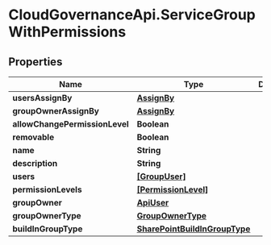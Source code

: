 # CloudGovernanceApi.ServiceGroupWithPermissions

## Properties

Name | Type | Description | Notes
------------ | ------------- | ------------- | -------------
**usersAssignBy** | [**AssignBy**](AssignBy.md) |  | [optional] 
**groupOwnerAssignBy** | [**AssignBy**](AssignBy.md) |  | [optional] 
**allowChangePermissionLevel** | **Boolean** |  | [optional] 
**removable** | **Boolean** |  | [optional] 
**name** | **String** |  | [optional] 
**description** | **String** |  | [optional] 
**users** | [**[GroupUser]**](GroupUser.md) |  | [optional] 
**permissionLevels** | [**[PermissionLevel]**](PermissionLevel.md) |  | [optional] 
**groupOwner** | [**ApiUser**](ApiUser.md) |  | [optional] 
**groupOwnerType** | [**GroupOwnerType**](GroupOwnerType.md) |  | [optional] 
**buildInGroupType** | [**SharePointBuildInGroupType**](SharePointBuildInGroupType.md) |  | [optional] 


